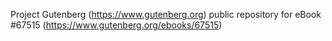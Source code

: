 Project Gutenberg (https://www.gutenberg.org) public repository for eBook #67515 (https://www.gutenberg.org/ebooks/67515)
